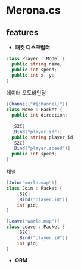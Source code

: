 Merona.cs
====

features
----
* __패킷 디스크립터__


```c#
class Player : Model {
  public string name;
  public int speed;
  public int x, y;
}
```
데이터 오토바인딩
```c#
[Channel("#{channel}")]
class Move : Packet {
  public int direction;
  
  [S2C]
  [Bind("player.id")]
  public string player_id;
  [S2C]
  [Bind("player.speed")]
  public int speed;
}
```
채널
```c#
[Join("world.map")]
class Join : Packet {
	[S2C]
	[Bind("player.id")]
	int pid;
}

[Leave("world.map")]
class Leave : Packet {
	[S2C]
	[Bind("player.id")]
	int pid;
}
```

* __ORM__
```c#
```

